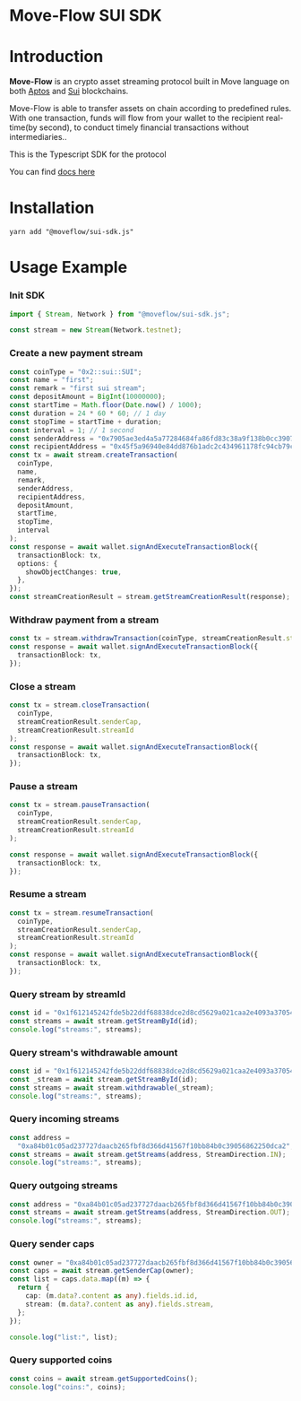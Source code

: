 # Move-Flow SUI SDK

# Introduction

**Move-Flow** is an crypto asset streaming protocol built in Move language on both [Aptos](https://aptosfoundation.org/) and [Sui](https://sui.io/) blockchains.

Move-Flow is able to transfer assets on chain according to predefined rules. With one transaction, funds will flow from your wallet to the recipient real-time(by second), to conduct timely financial transactions without intermediaries..

This is the Typescript SDK for the protocol

You can find [docs here](https://move-flow.github.io/moveflow-sui-sdk/)

# Installation

    yarn add "@moveflow/sui-sdk.js"

# Usage Example

### Init SDK

```typescript
import { Stream, Network } from "@moveflow/sui-sdk.js";

const stream = new Stream(Network.testnet);
```

### Create a new payment stream

```typescript
const coinType = "0x2::sui::SUI";
const name = "first";
const remark = "first sui stream";
const depositAmount = BigInt(10000000);
const startTime = Math.floor(Date.now() / 1000);
const duration = 24 * 60 * 60; // 1 day
const stopTime = startTime + duration;
const interval = 1; // 1 second
const senderAddress = "0x7905ae3ed4a5a77284684fa86fd83c38a9f138b0cc390721c46bca3aaafaf26c";
const recipientAddress = "0x45f5a96940e84dd876b1adc2c434961178fc94cb79c23a9f8ddc57c996255869";
const tx = await stream.createTransaction(
  coinType,
  name,
  remark,
  senderAddress,
  recipientAddress,
  depositAmount,
  startTime,
  stopTime,
  interval
);
const response = await wallet.signAndExecuteTransactionBlock({
  transactionBlock: tx,
  options: {
    showObjectChanges: true,
  },
});
const streamCreationResult = stream.getStreamCreationResult(response);
```

### Withdraw payment from a stream

```typescript
const tx = stream.withdrawTransaction(coinType, streamCreationResult.streamId);
const response = await wallet.signAndExecuteTransactionBlock({
  transactionBlock: tx,
});
```

### Close a stream

```typescript
const tx = stream.closeTransaction(
  coinType,
  streamCreationResult.senderCap,
  streamCreationResult.streamId
);
const response = await wallet.signAndExecuteTransactionBlock({
  transactionBlock: tx,
});
```

### Pause a stream

```typescript
const tx = stream.pauseTransaction(
  coinType,
  streamCreationResult.senderCap,
  streamCreationResult.streamId
);

const response = await wallet.signAndExecuteTransactionBlock({
  transactionBlock: tx,
});
```

### Resume a stream

```typescript
const tx = stream.resumeTransaction(
  coinType,
  streamCreationResult.senderCap,
  streamCreationResult.streamId
);
const response = await wallet.signAndExecuteTransactionBlock({
  transactionBlock: tx,
});
```

### Query stream by streamId

```typescript
const id = "0x1f612145242fde5b22ddf68838dce2d8cd5629a021caa2e4093a370548ab17a4";
const streams = await stream.getStreamById(id);
console.log("streams:", streams);
```

### Query stream's withdrawable amount

```typescript
const id = "0x1f612145242fde5b22ddf68838dce2d8cd5629a021caa2e4093a370548ab17a4";
const _stream = await stream.getStreamById(id);
const streams = await stream.withdrawable(_stream);
console.log("streams:", streams);
```

### Query incoming streams

```typescript
const address =
  "0xa84b01c05ad237727daacb265fbf8d366d41567f10bb84b0c39056862250dca2";
const streams = await stream.getStreams(address, StreamDirection.IN);
console.log("streams:", streams);
```

### Query outgoing streams

```typescript
const address = "0xa84b01c05ad237727daacb265fbf8d366d41567f10bb84b0c39056862250dca2";
const streams = await stream.getStreams(address, StreamDirection.OUT);
console.log("streams:", streams);
```

### Query sender caps

```typescript
const owner = "0xa84b01c05ad237727daacb265fbf8d366d41567f10bb84b0c39056862250dca2";
const caps = await stream.getSenderCap(owner);
const list = caps.data.map((m) => {
  return {
    cap: (m.data?.content as any).fields.id.id,
    stream: (m.data?.content as any).fields.stream,
  };
});

console.log("list:", list);
```

### Query supported coins

```typescript
const coins = await stream.getSupportedCoins();
console.log("coins:", coins);
```
